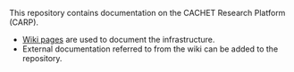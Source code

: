 This repository contains documentation on the CACHET Research Platform (CARP).

- [Wiki pages](https://github.com/cph-cachet/carp.documentation/wiki) are used to document the infrastructure.
- External documentation referred to from the wiki can be added to the repository.
